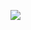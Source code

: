 ![](https://www.nta.go.jp/tmp/548c2afd-6b35-4f39-abcd-939a0fc37881/images/7496271d040babbe01ad49b845ed3f4513500b6777cc90f2d2cd610a1102fc4c.jpg)